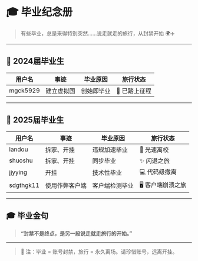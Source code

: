 # 🎓 毕业纪念册  
> 有些毕业，总是来得特别突然……说走就走的旅行，从封禁开始 🌍✈️

---

## 📅 2024届毕业生
| 用户名   | 事迹         | 毕业原因       | 旅行状态         |
|----------|--------------|----------------|------------------|
| mgck5929 | 建立虚拟国   | 创始即毕业     | 🧳 已踏上征程    |

---

## 📅 2025届毕业生
| 用户名   | 事迹               | 毕业原因       | 旅行状态         |
|----------|--------------------|----------------|------------------|
| landou   | 拆家、开挂         | 违规加速毕业   | 🚀 光速离校      |
| shuoshu  | 拆家、开挂         | 同步毕业       | ✨ 闪退之旅      |
| jjyying  | 开挂               | 技术性毕业     | 💻 代码级撤离    |
| sdgthgk11| 使用作弊客户端     | 客户端检测毕业 | 🖥️ 客户端崩溃之旅 |

---

## 🎓 毕业金句
> **“封禁不是终点，是另一段说走就走旅行的开始。”**  

---

> 📌 注：毕业 = 账号封禁，旅行 = 永久离场。请珍惜账号，远离开挂。
